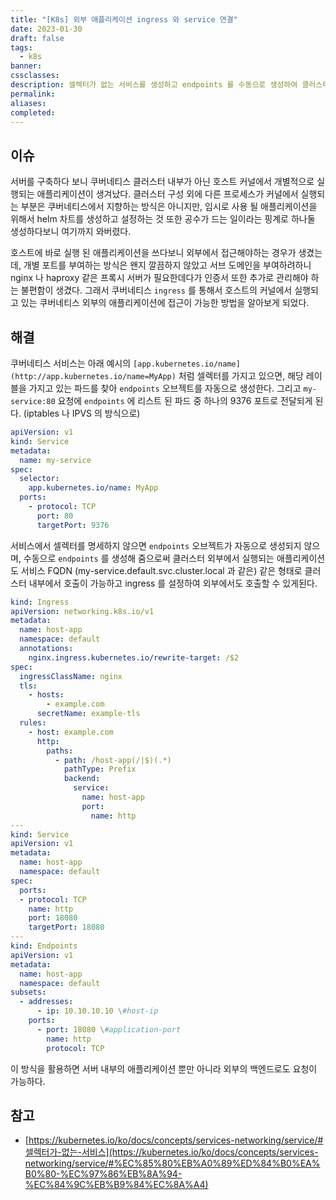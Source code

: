 ```yaml
---
title: "[K8s] 외부 애플리케이션 ingress 와 service 연결"
date: 2023-01-30
draft: false
tags:
  - k8s
banner: 
cssclasses: 
description: 셀렉터가 없는 서비스를 생성하고 endpoints 를 수동으로 생성하여 클러스터 외부의 애플리케이션을 등록하는 방법을 알아본다.
permalink: 
aliases: 
completed:
---
```

## 이슈

서버를 구축하다 보니 쿠버네티스 클러스터 내부가 아닌 호스트 커널에서 개별적으로 실행되는 애플리케이션이 생겨났다. 클러스터 구성 외에 다른 프로세스가 커널에서 실행되는 부분은 쿠버네티스에서 지향하는 방식은 아니지만, 임시로 사용 될 애플리케이션을 위해서 helm 차트를 생성하고 설정하는 것 또한 공수가 드는 일이라는 핑계로 하나둘 생성하다보니 여기까지 와버렸다.

  

호스트에 바로 실행 된 애플리케이션을 쓰다보니 외부에서 접근해야하는 경우가 생겼는데, 개별 포트를 부여하는 방식은 왠지 깔끔하지 않았고 서브 도메인을 부여하려하니 nginx 나 haproxy 같은 프록시 서버가 필요한데다가 인증서 또한 추가로 관리해야 하는 불편함이 생겼다. 그래서 쿠버네티스 `ingress` 를 통해서 호스트의 커널에서 실행되고 있는 쿠버네티스 외부의 애플리케이션에 접근이 가능한 방법을 알아보게 되었다.

  

## 해결

쿠버네티스 서비스는 아래 예시의 `[app.kubernetes.io/name](http://app.kubernetes.io/name=MyApp)` 처럼 셀렉터를 가지고 있으면, 해당 레이블을 가지고 있는 파드를 찾아 `endpoints` 오브젝트를 자동으로 생성한다. 그리고 `my-service:80` 요청에 `endpoints` 에 리스트 된 파드 중 하나의 9376 포트로 전달되게 된다. (iptables 나 IPVS 의 방식으로)

  

```yaml
apiVersion: v1
kind: Service
metadata:
  name: my-service
spec:
  selector:
    app.kubernetes.io/name: MyApp
  ports:
    - protocol: TCP
      port: 80
      targetPort: 9376
```

  

서비스에서 셀렉터를 명세하지 않으면 `endpoints` 오브젝트가 자동으로 생성되지 않으며, 수동으로 `endpoints` 를 생성해 줌으로써 클러스터 외부에서 실행되는 애플리케이션도 서비스 FQDN (my-service.default.svc.cluster.local 과 같은) 같은 형태로 클러스터 내부에서 호출이 가능하고 ingress 를 설정하여 외부에서도 호출할 수 있게된다.

  

```yaml
kind: Ingress
apiVersion: networking.k8s.io/v1
metadata:
  name: host-app
  namespace: default
  annotations:
    nginx.ingress.kubernetes.io/rewrite-target: /$2
spec:
  ingressClassName: nginx
  tls:
    - hosts:
        - example.com
      secretName: example-tls
  rules:
    - host: example.com
      http:
        paths:
          - path: /host-app(/|$)(.*)
            pathType: Prefix
            backend:
              service:
                name: host-app
                port: 
                  name: http
---
kind: Service
apiVersion: v1
metadata:
  name: host-app
  namespace: default
spec:
  ports:
  - protocol: TCP
    name: http
    port: 18080
    targetPort: 18080
---
kind: Endpoints
apiVersion: v1
metadata:
  name: host-app
  namespace: default
subsets:
  - addresses:
      - ip: 10.10.10.10 \#host-ip
    ports:
      - port: 18080 \#application-port
        name: http
        protocol: TCP
```

  

이 방식을 활용하면 서버 내부의 애플리케이션 뿐만 아니라 외부의 백엔드로도 요청이 가능하다.

## 참고

- [https://kubernetes.io/ko/docs/concepts/services-networking/service/#셀렉터가-없는-서비스](https://kubernetes.io/ko/docs/concepts/services-networking/service/#%EC%85%80%EB%A0%89%ED%84%B0%EA%B0%80-%EC%97%86%EB%8A%94-%EC%84%9C%EB%B9%84%EC%8A%A4)